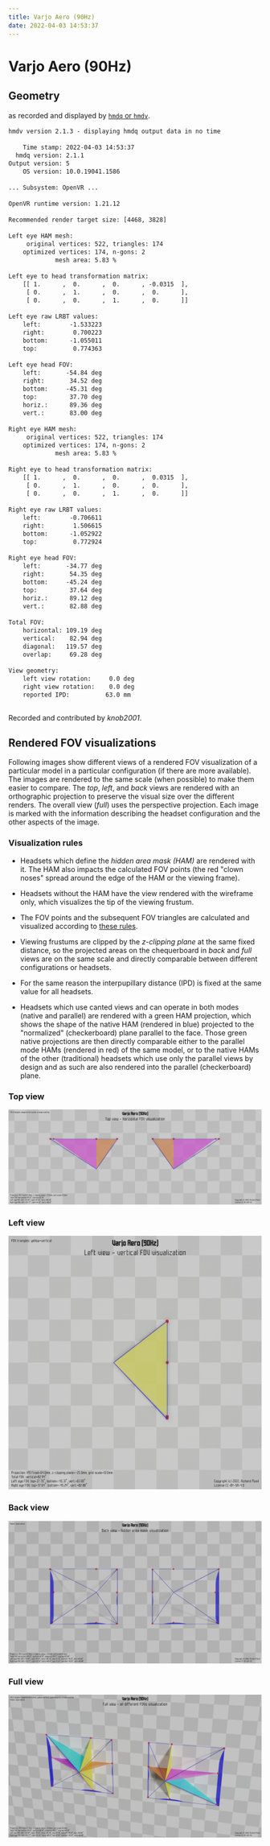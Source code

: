 ```yaml
---
title: Varjo Aero (90Hz)
date: 2022-04-03 14:53:37
---
```

# Varjo Aero (90Hz)

## Geometry

as recorded and displayed by [`hmdq` or `hmdv`](https://github.com/risa2000/hmdq).
```
hmdv version 2.1.3 - displaying hmdq output data in no time

    Time stamp: 2022-04-03 14:53:37
  hmdq version: 2.1.1
Output version: 5
    OS version: 10.0.19041.1586

... Subsystem: OpenVR ...

OpenVR runtime version: 1.21.12

Recommended render target size: [4468, 3828]

Left eye HAM mesh:
     original vertices: 522, triangles: 174
    optimized vertices: 174, n-gons: 2
             mesh area: 5.83 %

Left eye to head transformation matrix:
    [[ 1.      ,  0.      ,  0.      , -0.0315  ],
     [ 0.      ,  1.      ,  0.      ,  0.      ],
     [ 0.      ,  0.      ,  1.      ,  0.      ]]

Left eye raw LRBT values:
    left:        -1.533223
    right:        0.700223
    bottom:      -1.055011
    top:          0.774363

Left eye head FOV:
    left:       -54.84 deg
    right:       34.52 deg
    bottom:     -45.31 deg
    top:         37.70 deg
    horiz.:      89.36 deg
    vert.:       83.00 deg

Right eye HAM mesh:
     original vertices: 522, triangles: 174
    optimized vertices: 174, n-gons: 2
             mesh area: 5.83 %

Right eye to head transformation matrix:
    [[ 1.      ,  0.      ,  0.      ,  0.0315  ],
     [ 0.      ,  1.      ,  0.      ,  0.      ],
     [ 0.      ,  0.      ,  1.      ,  0.      ]]

Right eye raw LRBT values:
    left:        -0.706611
    right:        1.506615
    bottom:      -1.052922
    top:          0.772924

Right eye head FOV:
    left:       -34.77 deg
    right:       54.35 deg
    bottom:     -45.24 deg
    top:         37.64 deg
    horiz.:      89.12 deg
    vert.:       82.88 deg

Total FOV:
    horizontal: 109.19 deg
    vertical:    82.94 deg
    diagonal:   119.57 deg
    overlap:     69.28 deg

View geometry:
    left view rotation:     0.0 deg
    right view rotation:    0.0 deg
    reported IPD:          63.0 mm


```
Recorded and contributed by _knob2001_.

## Rendered FOV visualizations

Following images show different views of a rendered FOV visualization of a
particular model in a particular configuration (if there are more available).
The images are rendered to the same scale (when possible) to make them easier
to compare. The _top_, _left_, and _back_ views are rendered with an
orthographic projection to preserve the visual size over the different renders.
The overall view (_full_) uses the perspective projection. Each image is marked
with the information describing the headset configuration and the other aspects
of the image.

### Visualization rules

* Headsets which define the _hidden area mask (HAM)_ are rendered with it. The
  HAM also impacts the calculated FOV points (the red "clown noses" spread
  around the edge of the HAM or the viewing frame).

* Headsets without the HAM have the view rendered with the wireframe only, which
  visualizes the tip of the viewing frustum.

* The FOV points and the subsequent FOV triangles are calculated and visualized
  according to [these
  rules](https://risa2000.github.io/vrdocs/docs/hmd_fov_calculation).

* Viewing frustums are clipped by the _z-clipping plane_ at the same fixed
  distance, so the projected areas on the chequerboard in _back_ and _full_
  views are on the same scale and directly comparable between different
  configurations or headsets.

* For the same reason the interpupillary distance (IPD) is fixed at the same
  value for all headsets.

* Headsets which use canted views and can operate in both modes (native and
  parallel) are rendered with a green HAM projection, which shows the shape of
  the native HAM (rendered in blue) projected to the "normalized"
  (checkerboard) plane parallel to the face. Those green native projections are
  then directly comparable either to the parallel mode HAMs (rendered in red)
  of the same model, or to the native HAMs of the other (traditional) headsets
  which use only the parallel views by design and as such are also rendered
  into the parallel (checkerboard) plane.

### Top view
[![Varjo Aero (90Hz) - top view](../images/VarjoAero_Native_R90_top.dmx.png)](../images/VarjoAero_Native_R90_top.dmx.png)

### Left view
[![Varjo Aero (90Hz) - left view](../images/VarjoAero_Native_R90_left.dmx.png)](../images/VarjoAero_Native_R90_left.dmx.png)

### Back view
[![Varjo Aero (90Hz) - back view](../images/VarjoAero_Native_R90_back.dmx.png)](../images/VarjoAero_Native_R90_back.dmx.png)

### Full view
[![Varjo Aero (90Hz) - full view](../images/VarjoAero_Native_R90_over.dmx.png)](../images/VarjoAero_Native_R90_over.dmx.png)

